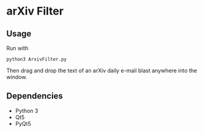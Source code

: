 # arXiv Filter

## Usage
Run with

    python3 ArxivFilter.py

Then drag and drop the text of an arXiv daily e-mail blast anywhere into the window.

## Dependencies
- Python 3
- Qt5
- PyQt5
